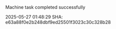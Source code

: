 Machine task completed successfully

2025-05-27 01:48:29 SHA: e63a88f0e2b248dbf9ed25501f3023c30c328b28
